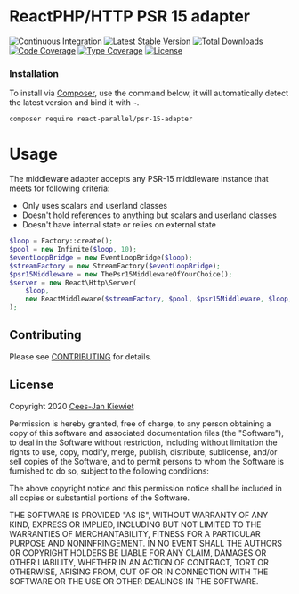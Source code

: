 # ReactPHP/HTTP PSR 15 adapter

![Continuous Integration](https://github.com/Reactphp-parallel/psr-15-adapter/workflows/Continuous%20Integration/badge.svg)
[![Latest Stable Version](https://poser.pugx.org/React-parallel/psr-15-adapter/v/stable.png)](https://packagist.org/packages/React-parallel/psr-15-adapter)
[![Total Downloads](https://poser.pugx.org/React-parallel/psr-15-adapter/downloads.png)](https://packagist.org/packages/React-parallel/psr-15-adapter)
[![Code Coverage](https://scrutinizer-ci.com/g/Reactphp-parallel/psr-15-adapter/badges/coverage.png?b=master)](https://scrutinizer-ci.com/g/Reactphp-parallel/psr-15-adapter/?branch=master)
[![Type Coverage](https://shepherd.dev/github/Reactphp-parallel/psr-15-adapter/coverage.svg)](https://shepherd.dev/github/Reactphp-parallel/psr-15-adapter)
[![License](https://poser.pugx.org/React-parallel/psr-15-adapter/license.png)](https://packagist.org/packages/React-parallel/psr-15-adapter)

### Installation ###

To install via [Composer](http://getcomposer.org/), use the command below, it will automatically detect the latest version and bind it with `~`.

```
composer require react-parallel/psr-15-adapter 
```

# Usage

The middleware adapter accepts any PSR-15 middleware instance that meets for following criteria:
* Only uses scalars and userland classes
* Doesn't hold references to anything but scalars and userland classes
* Doesn't have internal state or relies on external state

```php
$loop = Factory::create();
$pool = new Infinite($loop, 10);
$eventLoopBridge = new EventLoopBridge($loop);
$streamFactory = new StreamFactory($eventLoopBridge);
$psr15Middleware = new ThePsr15MiddlewareOfYourChoice();
$server = new React\Http\Server(
    $loop,
    new ReactMiddleware($streamFactory, $pool, $psr15Middleware, $loop, $eventLoopBridge)
);
```

## Contributing ##

Please see [CONTRIBUTING](CONTRIBUTING.md) for details.

## License ##

Copyright 2020 [Cees-Jan Kiewiet](http://wyrihaximus.net/)

Permission is hereby granted, free of charge, to any person
obtaining a copy of this software and associated documentation
files (the "Software"), to deal in the Software without
restriction, including without limitation the rights to use,
copy, modify, merge, publish, distribute, sublicense, and/or sell
copies of the Software, and to permit persons to whom the
Software is furnished to do so, subject to the following
conditions:

The above copyright notice and this permission notice shall be
included in all copies or substantial portions of the Software.

THE SOFTWARE IS PROVIDED "AS IS", WITHOUT WARRANTY OF ANY KIND,
EXPRESS OR IMPLIED, INCLUDING BUT NOT LIMITED TO THE WARRANTIES
OF MERCHANTABILITY, FITNESS FOR A PARTICULAR PURPOSE AND
NONINFRINGEMENT. IN NO EVENT SHALL THE AUTHORS OR COPYRIGHT
HOLDERS BE LIABLE FOR ANY CLAIM, DAMAGES OR OTHER LIABILITY,
WHETHER IN AN ACTION OF CONTRACT, TORT OR OTHERWISE, ARISING
FROM, OUT OF OR IN CONNECTION WITH THE SOFTWARE OR THE USE OR
OTHER DEALINGS IN THE SOFTWARE.
